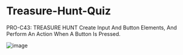 # Treasure-Hunt-Quiz

PRO-C43: TREASURE HUNT
Create Input And Button Elements, And Perform An Action When A Button Is Pressed.

![image](https://user-images.githubusercontent.com/72172315/122791480-4251b100-d287-11eb-904d-63a21ed35a70.png)
